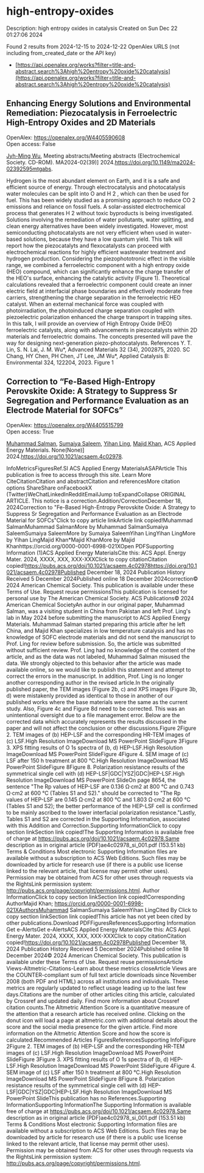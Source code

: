 # high-entropy-oxides
Description: high entropy oxides in catalysis
Created on Sun Dec 22 01:27:06 2024

Found 2 results from 2024-12-15 to 2024-12-22
OpenAlex URLS (not including from_created_date or the API key)
- [https://api.openalex.org/works?filter=title-and-abstract.search%3Ahigh%20entropy%20oxide%20catalysis](https://api.openalex.org/works?filter=title-and-abstract.search%3Ahigh%20entropy%20oxide%20catalysis)

## Enhancing Energy Solutions and Environmental Remediation: Piezocatalysis in Ferroelectric High-Entropy Oxides and 2D Materials   

OpenAlex: https://openalex.org/W4405590608    
Open access: False
    
[Jyh-Ming Wu](https://openalex.org/A5110850785), Meeting abstracts/Meeting abstracts (Electrochemical Society. CD-ROM). MA2024-02(39)] 2024.https://doi.org/10.1149/ma2024-02392595mtgabs.
    
Hydrogen is the most abundant element on Earth, and it is a safe and efficient source of energy. Through electrocatalysis and photocatalysis water molecules can be split into O and H 2 , which can then be used for fuel. This has been widely studied as a promising approach to reduce CO 2 emissions and reliance on fossil fuels. A solar-assisted electrochemical process that generates H 2 without toxic byproducts is being investigated. Solutions involving the remediation of water pollutants, water splitting, and clean energy alternatives have been widely investigated. However, most semiconducting photocatalysts are not very efficient when used in water-based solutions, because they have a low quantum yield. This talk will report how the piezocatalyts and flexocatalysts can proceed with electrochemical reactions for highly efficient wastewater treatment and hydrogen production. Considering the piezophototronic effect in the visible range, we combined a ferroelectric component with a high entropy oxide (HEO) compound, which can significantly enhance the charge transfer of the HEO's surface, enhancing the catalytic activity (Figure 1). Theoretical calculations revealed that a ferroelectric component could create an inner electric field at interfacial phase boundaries and effectively moderate free carriers, strengthening the charge separation in the ferroelectric HEO catalyst. When an external mechanical force was coupled with photoirradiation, the photoinduced charge separation coupled with piezoelectric polarization enhanced the charge transport in trapping sites. In this talk, I will provide an overview of High Entropy Oxide (HEO) ferroelectric catalysts, along with advancements in piezocatalysts within 2D materials and ferroelectric domains. The concepts presented will pave the way for designing next-generation piezo-photocatalysts. References Y. T. Lin, S. N. Lai, J. M. Wu*, Advanced Materials 32 (34), 2002875, 2020. SC Chang, HY Chen, PH Chen, JT Lee, JM Wu*, Applied Catalysis B: Environmental 324, 122204, 2023. Figure 1    

    

## Correction to “Fe-Based High-Entropy Perovskite Oxide: A Strategy to Suppress Sr Segregation and Performance Evaluation as an Electrode Material for SOFCs”   

OpenAlex: https://openalex.org/W4405515799    
Open access: True
    
[Muhammad Salman](https://openalex.org/A5010861850), [Sumaiya Saleem](https://openalex.org/A5028349044), [Yihan Ling](https://openalex.org/A5020303601), [Majid Khan](https://openalex.org/A5016964088), ACS Applied Energy Materials. None(None)] 2024.https://doi.org/10.1021/acsaem.4c02978.
    
InfoMetricsFiguresRef.SI ACS Applied Energy MaterialsASAPArticle This publication is free to access through this site. Learn More CiteCitationCitation and abstractCitation and referencesMore citation options ShareShare onFacebookX (Twitter)WeChatLinkedInRedditEmailJump toExpandCollapse ORIGINAL ARTICLE. This notice is a correction.Addition/CorrectionDecember 18, 2024Correction to "Fe-Based High-Entropy Perovskite Oxide: A Strategy to Suppress Sr Segregation and Performance Evaluation as an Electrode Material for SOFCs"Click to copy article linkArticle link copied!Muhammad SalmanMuhammad SalmanMore by Muhammad SalmanSumaiya SaleemSumaiya SaleemMore by Sumaiya SaleemYihan LingYihan LingMore by Yihan LingMajid Khan*Majid KhanMore by Majid Khanhttps://orcid.org/0000-0001-6998-021XOpen PDFSupporting Information (1)ACS Applied Energy MaterialsCite this: ACS Appl. Energy Mater. 2024, XXXX, XXX, XXX-XXXClick to copy citationCitation copied!https://pubs.acs.org/doi/10.1021/acsaem.4c02978https://doi.org/10.1021/acsaem.4c02978Published December 18, 2024 Publication History Received 5 December 2024Published online 18 December 2024correction© 2024 American Chemical Society. This publication is available under these Terms of Use. Request reuse permissionsThis publication is licensed for personal use by The American Chemical Society. ACS Publications© 2024 American Chemical SocietyAn author in our original paper, Muhammad Salman, was a visiting student in China from Pakistan and left Prof. Ling's lab in May 2024 before submitting the manuscript to ACS Applied Energy Materials. Muhammad Salman started preparing this article after he left China, and Majid Khan specializes in low temperature catalysis and has no knowledge of SOFC electrode materials and did not send the manuscript to Prof. Ling for review before submission. So, the article was submitted without sufficient review. Prof. Ling had no knowledge of the content of the article, and as the data was not labeled, Muhammad Salman misused the data. We strongly objected to this behavior after the article was made available online, so we would like to publish this statement and attempt to correct the errors in the manuscript. In addition, Prof. Ling is no longer another corresponding author in the revised article.In the originally published paper, the TEM images (Figure 2b, c) and XPS images (Figure 3b, d) were mistakenly provided as identical to those in another of our published works where the base materials were the same as the current study. Also, Figure 4c and Figure 8d need to be corrected. This was an unintentional oversight due to a file management error. Below are the corrected data which accurately represents the results discussed in the paper and will not affect the conclusion or other discussions.Figure 2Figure 2. TEM images of (b) HEP-LSF and the corresponding HR-TEM images of (c) LSF.High Resolution ImageDownload MS PowerPoint SlideFigure 3Figure 3. XPS fitting results of O 1s spectra of (b, d) HEP-LSF.High Resolution ImageDownload MS PowerPoint SlideFigure 4Figure 4. SEM image of (c) LSF after 150 h treatment at 800 °C.High Resolution ImageDownload MS PowerPoint SlideFigure 8Figure 8. Polarization resistance results of the symmetrical single cell with (d) HEP-LSF|GDC|YSZ|GDC|HEP-LSF.High Resolution ImageDownload MS PowerPoint SlideOn page 8654, the sentence "The Rp values of HEP-LSF are 0.136 Ω·cm2 at 800 °C and 0.743 Ω·cm2 at 600 °C (Tables S1 and S2)." should be corrected to "The Rp values of HEP-LSF are 0.145 Ω·cm2 at 800 °C and 1.803 Ω·cm2 at 600 °C (Tables S1 and S2); the better performance of the HEP-LSF cell is confirmed to be mainly ascribed to the lower interfacial polarization resistance."Lastly, Tables S1 and S2 are corrected in the Supporting Information, associated with this Addition and Correction.Supporting InformationClick to copy section linkSection link copied!The Supporting Information is available free of charge at https://pubs.acs.org/doi/10.1021/acsaem.4c02978.Same description as in original article (PDF)ae4c02978_si_001.pdf (153.51 kb) Terms & Conditions Most electronic Supporting Information files are available without a subscription to ACS Web Editions. Such files may be downloaded by article for research use (if there is a public use license linked to the relevant article, that license may permit other uses). Permission may be obtained from ACS for other uses through requests via the RightsLink permission system: http://pubs.acs.org/page/copyright/permissions.html. Author InformationClick to copy section linkSection link copied!Corresponding AuthorMajid Khan; https://orcid.org/0000-0001-6998-021XAuthorsMuhammad SalmanSumaiya SaleemYihan LingCited By Click to copy section linkSection link copied!This article has not yet been cited by other publications.Download PDFFiguresReferencesSupporting Information Get e-AlertsGet e-AlertsACS Applied Energy MaterialsCite this: ACS Appl. Energy Mater. 2024, XXXX, XXX, XXX-XXXClick to copy citationCitation copied!https://doi.org/10.1021/acsaem.4c02978Published December 18, 2024 Publication History Received 5 December 2024Published online 18 December 2024© 2024 American Chemical Society. This publication is available under these Terms of Use. Request reuse permissionsArticle Views-Altmetric-Citations-Learn about these metrics closeArticle Views are the COUNTER-compliant sum of full text article downloads since November 2008 (both PDF and HTML) across all institutions and individuals. These metrics are regularly updated to reflect usage leading up to the last few days.Citations are the number of other articles citing this article, calculated by Crossref and updated daily. Find more information about Crossref citation counts.The Altmetric Attention Score is a quantitative measure of the attention that a research article has received online. Clicking on the donut icon will load a page at altmetric.com with additional details about the score and the social media presence for the given article. Find more information on the Altmetric Attention Score and how the score is calculated.Recommended Articles FiguresReferencesSupporting InfoFigure 2Figure 2. TEM images of (b) HEP-LSF and the corresponding HR-TEM images of (c) LSF.High Resolution ImageDownload MS PowerPoint SlideFigure 3Figure 3. XPS fitting results of O 1s spectra of (b, d) HEP-LSF.High Resolution ImageDownload MS PowerPoint SlideFigure 4Figure 4. SEM image of (c) LSF after 150 h treatment at 800 °C.High Resolution ImageDownload MS PowerPoint SlideFigure 8Figure 8. Polarization resistance results of the symmetrical single cell with (d) HEP-LSF|GDC|YSZ|GDC|HEP-LSF.High Resolution ImageDownload MS PowerPoint SlideThis publication has no References.Supporting InformationSupporting InformationThe Supporting Information is available free of charge at https://pubs.acs.org/doi/10.1021/acsaem.4c02978.Same description as in original article (PDF)ae4c02978_si_001.pdf (153.51 kb) Terms & Conditions Most electronic Supporting Information files are available without a subscription to ACS Web Editions. Such files may be downloaded by article for research use (if there is a public use license linked to the relevant article, that license may permit other uses). Permission may be obtained from ACS for other uses through requests via the RightsLink permission system: http://pubs.acs.org/page/copyright/permissions.html.    

    

